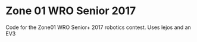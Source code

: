 # Zone 01 WRO Senior 2017
Code for the Zone01 WRO Senior+ 2017 robotics contest. Uses lejos and an EV3
